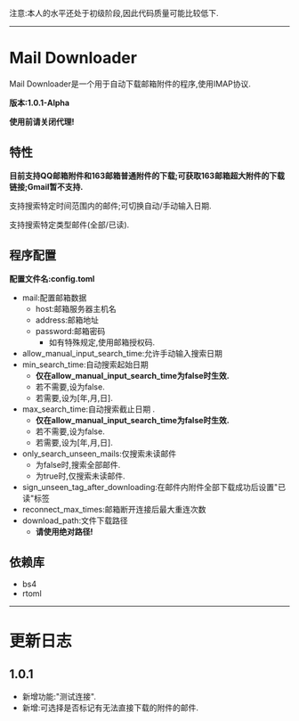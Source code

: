 注意:本人的水平还处于初级阶段,因此代码质量可能比较低下.

___

# Mail Downloader
Mail Downloader是一个用于自动下载邮箱附件的程序,使用IMAP协议.

**版本:1.0.1-Alpha**

**使用前请关闭代理!**

## 特性
**目前支持QQ邮箱附件和163邮箱普通附件的下载;可获取163邮箱超大附件的下载链接;Gmail暂不支持.**

支持搜索特定时间范围内的邮件;可切换自动/手动输入日期.

支持搜索特定类型邮件(全部/已读).

## 程序配置
**配置文件名:config.toml**

- mail:配置邮箱数据
    - host:邮箱服务器主机名
    - address:邮箱地址
    - password:邮箱密码
        - 如有特殊规定,使用邮箱授权码.
- allow_manual_input_search_time:允许手动输入搜索日期
- min_search_time:自动搜索起始日期
    - **仅在allow_manual_input_search_time为false时生效.**
    - 若不需要,设为false.
    - 若需要,设为\[年,月,日\].
- max_search_time:自动搜索截止日期 .  
    - **仅在allow_manual_input_search_time为false时生效.**
    - 若不需要,设为false.
    - 若需要,设为\[年,月,日\].
- only_search_unseen_mails:仅搜索未读邮件
    - 为false时,搜索全部邮件.
    - 为true时,仅搜索未读邮件.
- sign_unseen_tag_after_downloading:在邮件内附件全部下载成功后设置"已读"标签
- reconnect_max_times:邮箱断开连接后最大重连次数
- download_path:文件下载路径
    - **请使用绝对路径!**

## 依赖库
- bs4
- rtoml

___

# 更新日志
## 1.0.1
- 新增功能:"测试连接".
- 新增:可选择是否标记有无法直接下载的附件的邮件.